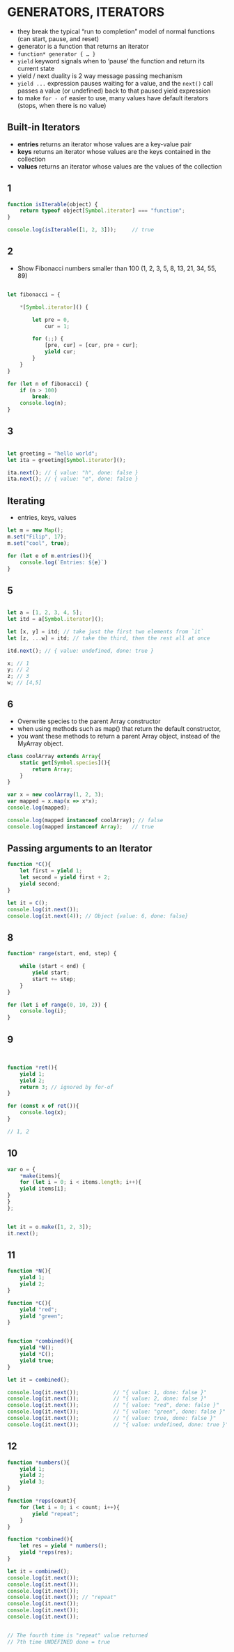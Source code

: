 # GENERATORS, ITERATORS

* they break the typical “run to completion” model of normal functions (can start, pause, and reset)
* generator is a function that returns an iterator
* ```function* generator { … }```
* ```yield``` keyword signals when to ‘pause’ the function and return its current state
* yield / next duality is 2 way message passing mechanism  
* ```yield ...``` expression pauses waiting for a value, and the ```next()``` call passes a value (or undefined) back to that paused yield expression   
* to make ```for - of``` easier to use, many values have default iterators (stops, when there is no value)

## Built-in Iterators
* **entries** returns an iterator whose values are a key-value pair
* **keys** returns an iterator whose values are the keys contained in the collection
* **values** returns an iterator whose values are the values of the collection



## 1

```js
function isIterable(object) {
    return typeof object[Symbol.iterator] === "function";
}

console.log(isIterable([1, 2, 3]));     // true
```

## 2
* Show Fibonacci numbers smaller than 100 (1, 2, 3, 5, 8, 13, 21, 34, 55, 89)
```js

let fibonacci = {

    *[Symbol.iterator]() {

        let pre = 0,
            cur = 1;

        for (;;) {
            [pre, cur] = [cur, pre + cur];
            yield cur;
        }
    }
}

for (let n of fibonacci) {
    if (n > 100)
        break;
    console.log(n);
}
```

## 3
```javascript

let greeting = "hello world";
let ita = greeting[Symbol.iterator]();

ita.next(); // { value: "h", done: false }
ita.next(); // { value: "e", done: false }
```

## Iterating
* entries, keys, values
```javascript
let m = new Map();
m.set("Filip", 17);
m.set("cool", true);

for (let e of m.entries()){
    console.log(`Entries: ${e}`)
}
```

## 5
```javascript

let a = [1, 2, 3, 4, 5];
let itd = a[Symbol.iterator]();

let [x, y] = itd; // take just the first two elements from `it`
let [z, ...w] = itd; // take the third, then the rest all at once

itd.next(); // { value: undefined, done: true }

x; // 1
y; // 2
z; // 3
w; // [4,5]
```
## 6

* Overwrite species to the parent Array constructor
* when using methods such as map() that return the default constructor,
* you want these methods to return a parent Array object, instead of the MyArray object.

```javascript
class coolArray extends Array{
    static get[Symbol.species](){
        return Array;
    }
}

var x = new coolArray(1, 2, 3);
var mapped = x.map(x => x*x);
console.log(mapped);

console.log(mapped instanceof coolArray); // false
console.log(mapped instanceof Array);   // true
```

## Passing arguments to an Iterator
```js
function *C(){
    let first = yield 1;
    let second = yield first + 2;
    yield second;
}

let it = C();
console.log(it.next());
console.log(it.next(4)); // Object {value: 6, done: false}

```







## 8
```js
function* range(start, end, step) {

    while (start < end) {
        yield start;
        start += step;
    }
}

for (let i of range(0, 10, 2)) {
    console.log(i);
}
```



## 9
```js


function *ret(){
    yield 1;
    yield 2;
    return 3; // ignored by for-of
}

for (const x of ret()){
    console.log(x);
}

// 1, 2
```


## 10
```js
var o = {
    *make(items){
    for (let i = 0; i < items.length; i++){
    yield items[i];
}
}
};


let it = o.make([1, 2, 3]);
it.next();

```


## 11
```js
function *N(){
    yield 1;
    yield 2;
}

function *C(){
    yield "red";
    yield "green";
}


function *combined(){
    yield *N();
    yield *C();
    yield true;
}

let it = combined();

console.log(it.next());           // "{ value: 1, done: false }"
console.log(it.next());           // "{ value: 2, done: false }"
console.log(it.next());           // "{ value: "red", done: false }"
console.log(it.next());           // "{ value: "green", done: false }"
console.log(it.next());           // "{ value: true, done: false }"
console.log(it.next());           // "{ value: undefined, done: true }"
```




## 12
```js
function *numbers(){
    yield 1;
    yield 2;
    yield 3;
}

function *reps(count){
    for (let i = 0; i < count; i++){
        yield "repeat";
    }
}

function *combined(){
    let res = yield * numbers();
    yield *reps(res);
}

let it = combined();
console.log(it.next()); 
console.log(it.next()); 
console.log(it.next()); 
console.log(it.next()); // "repeat"
console.log(it.next()); 
console.log(it.next()); 
console.log(it.next()); 


// The fourth time is "repeat" value returned
// 7th time UNDEFINED done = true



```



